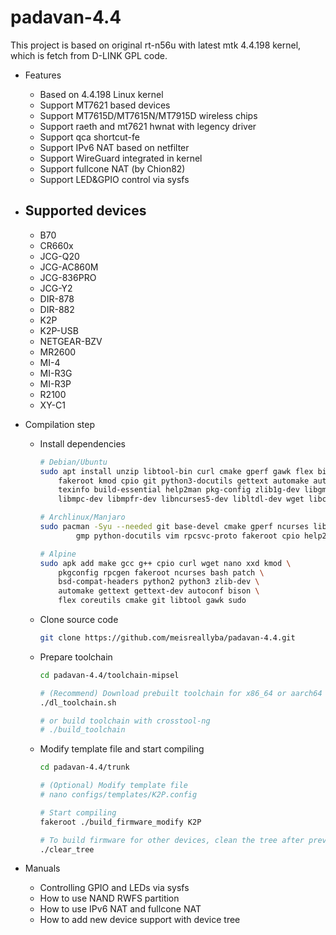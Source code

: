 # padavan-4.4 #

This project is based on original rt-n56u with latest mtk 4.4.198 kernel, which is fetch from D-LINK GPL code.

- Features
  - Based on 4.4.198 Linux kernel
  - Support MT7621 based devices
  - Support MT7615D/MT7615N/MT7915D wireless chips
  - Support raeth and mt7621 hwnat with legency driver
  - Support qca shortcut-fe
  - Support IPv6 NAT based on netfilter
  - Support WireGuard integrated in kernel
  - Support fullcone NAT (by Chion82)
  - Support LED&GPIO control via sysfs


- Supported devices
  - 
  - B70
  - CR660x
  - JCG-Q20
  - JCG-AC860M
  - JCG-836PRO
  - JCG-Y2
  - DIR-878
  - DIR-882
  - K2P
  - K2P-USB
  - NETGEAR-BZV
  - MR2600
  - MI-4
  - MI-R3G
  - MI-R3P
  - R2100
  - XY-C1

- Compilation step
  - Install dependencies
    ```sh
    # Debian/Ubuntu
    sudo apt install unzip libtool-bin curl cmake gperf gawk flex bison nano xxd \
        fakeroot kmod cpio git python3-docutils gettext automake autopoint \
        texinfo build-essential help2man pkg-config zlib1g-dev libgmp3-dev \
        libmpc-dev libmpfr-dev libncurses5-dev libltdl-dev wget libc-dev-bin

    # Archlinux/Manjaro
    sudo pacman -Syu --needed git base-devel cmake gperf ncurses libmpc \
            gmp python-docutils vim rpcsvc-proto fakeroot cpio help2man

    # Alpine
    sudo apk add make gcc g++ cpio curl wget nano xxd kmod \
        pkgconfig rpcgen fakeroot ncurses bash patch \
        bsd-compat-headers python2 python3 zlib-dev \
        automake gettext gettext-dev autoconf bison \
        flex coreutils cmake git libtool gawk sudo
    ```
  - Clone source code
    ```sh
    git clone https://github.com/meisreallyba/padavan-4.4.git
    ```
  - Prepare toolchain
    ```sh
    cd padavan-4.4/toolchain-mipsel

    # (Recommend) Download prebuilt toolchain for x86_64 or aarch64 host
    ./dl_toolchain.sh

    # or build toolchain with crosstool-ng
    # ./build_toolchain
    ```
  - Modify template file and start compiling
    ```sh
    cd padavan-4.4/trunk

    # (Optional) Modify template file
    # nano configs/templates/K2P.config

    # Start compiling
    fakeroot ./build_firmware_modify K2P

    # To build firmware for other devices, clean the tree after previous build
    ./clear_tree
    ```

- Manuals
  - Controlling GPIO and LEDs via sysfs
  - How to use NAND RWFS partition
  - How to use IPv6 NAT and fullcone NAT
  - How to add new device support with device tree

